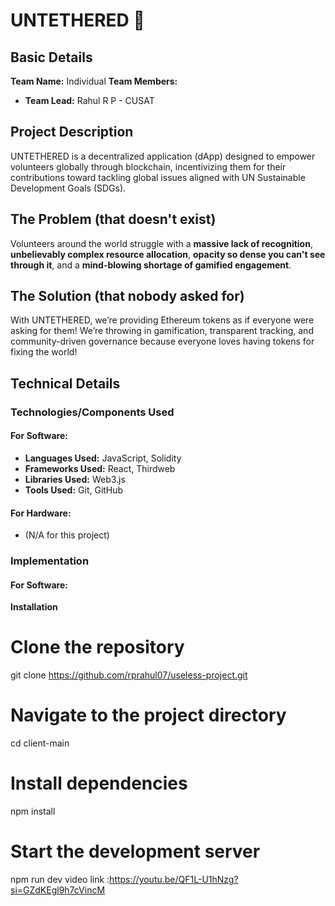 # UNTETHERED 🎯

## Basic Details
**Team Name:** Individual
**Team Members:**  
- **Team Lead:** Rahul R P - CUSAT  


## Project Description
UNTETHERED is a decentralized application (dApp) designed to empower volunteers globally through blockchain, incentivizing them for their contributions toward tackling global issues aligned with UN Sustainable Development Goals (SDGs).

## The Problem (that doesn't exist)
Volunteers around the world struggle with a **massive lack of recognition**, **unbelievably complex resource allocation**, **opacity so dense you can't see through it**, and a **mind-blowing shortage of gamified engagement**.

## The Solution (that nobody asked for)
With UNTETHERED, we’re providing Ethereum tokens as if everyone were asking for them! We’re throwing in gamification, transparent tracking, and community-driven governance because everyone loves having tokens for fixing the world!

## Technical Details

### Technologies/Components Used
#### For Software:
- **Languages Used:** JavaScript, Solidity
- **Frameworks Used:** React, Thirdweb
- **Libraries Used:** Web3.js
- **Tools Used:** Git, GitHub

#### For Hardware:
- (N/A for this project)

### Implementation

#### For Software:
**Installation**

# Clone the repository
git clone https://github.com/rprahul07/useless-project.git

# Navigate to the project directory
cd client-main

# Install dependencies
npm install

# Start the development server
npm run dev
 video link :https://youtu.be/QF1L-U1hNzg?si=GZdKEgl9h7cVincM
